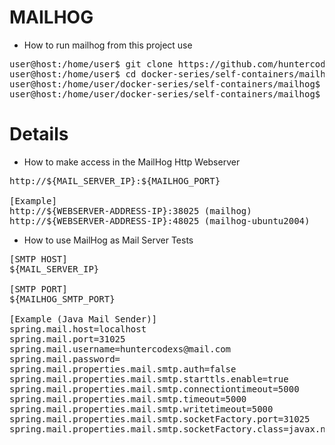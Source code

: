 # MAILHOG

- How to run mailhog from this project use

<pre>
user@host:/home/user$ git clone https://github.com/huntercodexs/docker-series.git .
user@host:/home/user$ cd docker-series/self-containers/mailhog
user@host:/home/user/docker-series/self-containers/mailhog$ docker-compose up --build
user@host:/home/user/docker-series/self-containers/mailhog$ docker-compose start
</pre>

# Details

- How to make access in the MailHog Http Webserver

<pre>
http://${MAIL_SERVER_IP}:${MAILHOG_PORT}

[Example]
http://${WEBSERVER-ADDRESS-IP}:38025 (mailhog)
http://${WEBSERVER-ADDRESS-IP}:48025 (mailhog-ubuntu2004)
</pre>

- How to use MailHog as Mail Server Tests

<pre>
[SMTP HOST]
${MAIL_SERVER_IP}

[SMTP PORT]
${MAILHOG_SMTP_PORT}

[Example (Java Mail Sender)]
spring.mail.host=localhost
spring.mail.port=31025
spring.mail.username=huntercodexs@mail.com
spring.mail.password=
spring.mail.properties.mail.smtp.auth=false
spring.mail.properties.mail.smtp.starttls.enable=true
spring.mail.properties.mail.smtp.connectiontimeout=5000
spring.mail.properties.mail.smtp.timeout=5000
spring.mail.properties.mail.smtp.writetimeout=5000
spring.mail.properties.mail.smtp.socketFactory.port=31025
spring.mail.properties.mail.smtp.socketFactory.class=javax.net.ssl.SSLSocketFactory
</pre>